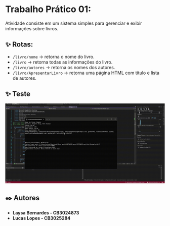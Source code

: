# Trabalho Prático 01: 
Atividade consiste em um sistema simples para gerenciar e exibir informações sobre livros.  

## ✨ Rotas:
- `/livro/nome` → retorna o nome do livro.  
- `/livro` → retorna todas as informações do livro.  
- `/livro/autores` → retorna os nomes dos autores.  
- `/livro/ApresentarLivro` → retorna uma página HTML com título e lista de autores.

## ✨ Teste

![Teste Funcioanndo](./video.gif)

## ✒️ Autores

-  **Laysa Bernardes - CB3024873** 
-  **Lucas Lopes - CB3025284**
